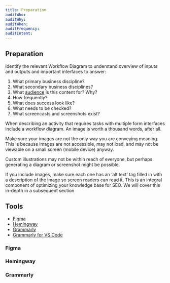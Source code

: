 ```yaml
---
title: Preparation
auditWho:
auditWhy:
auditWhen:
auditFrequency:
auditIntent:
---
```


## Preparation

Identify the relevant Workflow Diagram to understand overview of inputs and outputs and important interfaces to answer:

1. What primary business discipline?
2. What secondary business disciplines?
3. What [audience](../audience/) is this content for? Why?
4. How frequently?
5. What does success look like?
6. What needs to be checked?
7. What screencasts and screenshots exist?

When describing an activity that requires tasks with multiple form interfaces include a workflow diagram. An image is worth a thousand words, after all.

Make sure your images are not the only way you are conveying meaning. This is because images are not accessible, may not load, and may not be viewable on a small screen (mobile device) anyway.

Custom illustrations may not be within reach of everyone, but perhaps generating a diagram or screenshot might be possible.

If you include images, make sure each one has an ‘alt text’ tag filled in with a description of the image so screen readers can read it. This is an integral component of optimizing your knowledge base for SEO. We will cover this in-depth in a subsequent section

## Tools

- [Figma](https://www.figma.com/downloads/)
- [Hemingway](http://www.hemingwayapp.com/)
- [Grammarly](https://support.grammarly.com/hc/en-us/articles/115000090792-What-is-Grammarly-)
- [Grammarly for VS Code](https://marketplace.visualstudio.com/items?itemName=znck.grammarly)

### Figma

### Hemingway

### Grammarly
